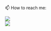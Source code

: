 <!-- - 👋 Hi, I’m @AsadpourMohammad -->
<!-- - 👀 I’m interested in ... -->
<!-- - 🌱 I’m currently learning ... -->
<!-- - 💞️ I’m looking to collaborate on ... -->
<!-- 
- 📫 How to reach me
    - [Email](mailto:For.Mohammad.Asadpour@gmail.com)
    - [LinkedIn](https://www.linkedin.com/in/mohammad-asadpour-a00738242/) -->

📫 How to reach me:
 
<div> 
    <a href = "mailto:For.Mohammad.Asadpour@gmail.com"><img src="https://img.shields.io/badge/-Gmail-%23333?style=for-the-badge&logo=gmail&logoColor=white" target="_blank"></a>
</div>
<div>
    <a href="https://www.linkedin.com/in/mohammad-asadpour-a00738242/" target="_blank"><img src="https://img.shields.io/badge/-LinkedIn-%230077B5?style=for-the-badge&logo=linkedin&logoColor=white" target="_blank"></a>  
<div>

<!---
AsadpourMohammad/AsadpourMohammad is a ✨ special ✨ repository because its `README.md` (this file) appears on your GitHub profile.
You can click the Preview link to take a look at your changes.
--->
